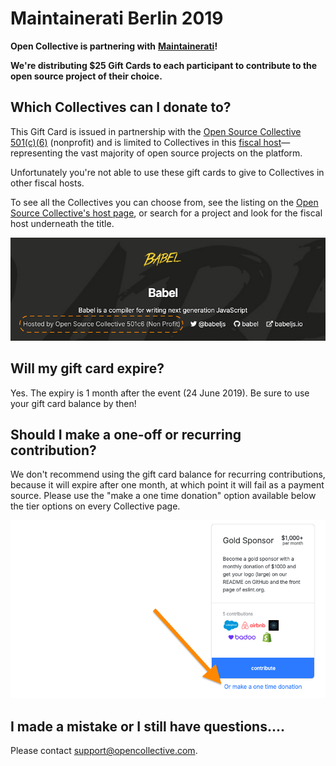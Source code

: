 # Maintainerati Berlin 2019

**Open Collective is partnering with** [**Maintainerati**](https://maintainerati.org)**!**

**We're distributing $25 Gift Cards to each participant to contribute to the open source project of their choice.**

## Which Collectives can I donate to?

This Gift Card is issued in partnership with the [Open Source Collective 501\(c\)\(6\)](https://opencollective.com/opensourcecollective) \(nonprofit\) and is limited to Collectives in this [fiscal host](https://github.com/opencollective/documentation/tree/7991781321e21c71705dddaf37775eeb78dbe972/internal/hosts/README.md)—representing the vast majority of open source projects on the platform.

Unfortunately you're not able to use these gift cards to give to Collectives in other fiscal hosts.

To see all the Collectives you can choose from, see the listing on the [Open Source Collective's host page](https://opencollective.com/opensourcecollective), or search for a project and look for the fiscal host underneath the title.

![](../../.gitbook/assets/screen-shot-2019-05-23-at-1.01.51-pm%20%282%29%20%282%29%20%282%29%20%281%29.png)

## Will my gift card expire?

Yes. The expiry is 1 month after the event \(24 June 2019\). Be sure to use your gift card balance by then!

## Should I make a one-off or recurring contribution?

We don't recommend using the gift card balance for recurring contributions, because it will expire after one month, at which point it will fail as a payment source. Please use the "make a one time donation" option available below the tier options on every Collective page.

![](../../.gitbook/assets/screen-shot-2019-05-23-at-1.08.02-pm.png)

## I made a mistake or I still have questions....

Please contact [support@opencollective.com](mailto:support@opencollective.com).

